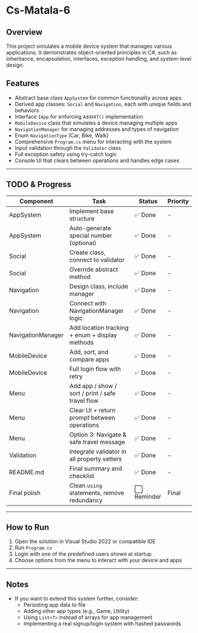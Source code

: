 # Cs-Matala-6

## Overview

This project simulates a mobile device system that manages various applications. It demonstrates object-oriented principles in C#, such as inheritance, encapsulation, interfaces, exception handling, and system-level design.

## Features

- Abstract base class `AppSystem` for common functionality across apps
- Derived app classes: `Social` and `Navigation`, each with unique fields and behaviors
- Interface `IApp` for enforcing `AddVAT()` implementation
- `MobileDevice` class that simulates a device managing multiple apps
- `NavigationManager` for managing addresses and types of navigation
- Enum `NavigationType` (Car, Bike, Walk)
- Comprehensive `Program.cs` menu for interacting with the system
- Input validation through the `Validator` class
- Full exception safety using try-catch logic
- Console UI that clears between operations and handles edge cases

---

## TODO & Progress

| Component        | Task                                                     | Status       | Priority |
|------------------|----------------------------------------------------------|--------------|----------|
| AppSystem        | Implement base structure                                 | ✅ Done      | -        |
| AppSystem        | Auto-generate special number (optional)                  | ✅ Done      | -        |
| Social           | Create class, connect to validator                       | ✅ Done      | -        |
| Social           | Override abstract method                                 | ✅ Done      | -        |
| Navigation       | Design class, include manager                            | ✅ Done      | -        |
| Navigation       | Connect with NavigationManager logic                     | ✅ Done      | -        |
| NavigationManager| Add location tracking + enum + display methods           | ✅ Done      | -        |
| MobileDevice     | Add, sort, and compare apps                              | ✅ Done      | -        |
| MobileDevice     | Full login flow with retry                               | ✅ Done      | -        |
| Menu             | Add app / show / sort / print / safe travel flow         | ✅ Done      | -        |
| Menu             | Clear UI + return prompt between operations              | ✅ Done      | -        |
| Menu             | Option 3: Navigate & safe travel message                 | ✅ Done      | -        |
| Validation       | Integrate validator in all property setters              | ✅ Done      | -        |
| README.md        | Final summary and checklist                              | ✅ Done      | -        |
| Final polish     | Clean `using` statements, remove redundancy              | ⬜ Reminder  | Final    |

---

## How to Run

1. Open the solution in Visual Studio 2022 or compatible IDE
2. Run `Program.cs`
3. Login with one of the predefined users shown at startup
4. Choose options from the menu to interact with your device and apps

---

## Notes

- If you want to extend this system further, consider:
  - Persisting app data to file
  - Adding other app types (e.g., Game, Utility)
  - Using `List<T>` instead of arrays for app management
  - Implementing a real signup/login system with hashed passwords

